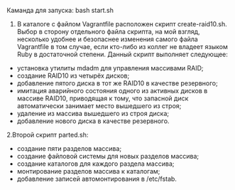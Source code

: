 Каманда для запуска:
bash start.sh

1. В каталоге с файлом Vagrantfile расположен скрипт create-raid10.sh. Выбор в сторону отдельного файла скрипта, на мой взгляд, несколько удобнее и безопаснее изменения самого файла Vagrantfile в том случае, если кто-либо из коллег не владеет языком Ruby в достаточной степени.
Данный скрипт выполняет следующее:
* установка утилиты mdadm для управления массивами RAID;
* создание RAID10 из четырёх дисков;
* добавление пятого диска в тот же RAID10 в качестве резервного;
* имитация аварийного состояния одного из активных дисков в массиве RAID10, приводящая к тому, что запасной диск автоматически занимает место вышедшего из строя;
* удаление из массива вышедшего из строя диска;
* добавление нового диска в качестве резервного.

2.Второй скрипт parted.sh:
* создание пяти разделов массива;
* создание файловой системы для новых разделов массива;
* создание каталогов для каждого раздела массива;
* монтирование разделов массива к каталогам;
* добавление записей автомонтирования в /etc/fstab.
